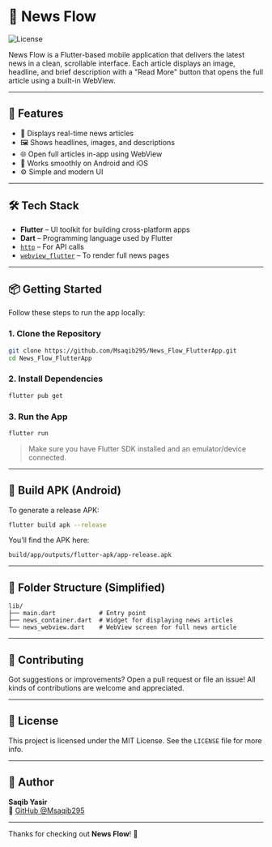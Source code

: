 # 📱 News Flow
![License](https://img.shields.io/github/license/Msaqib295/News_Flow_FlutterApp)


News Flow is a Flutter-based mobile application that delivers the latest news in a clean, scrollable interface. Each article displays an image, headline, and brief description with a "Read More" button that opens the full article using a built-in WebView.

---

## 🚀 Features

- 📰 Displays real-time news articles
- 🖼️ Shows headlines, images, and descriptions
- 🌐 Open full articles in-app using WebView
- 📱 Works smoothly on Android and iOS
- ⚙️ Simple and modern UI

---

## 🛠️ Tech Stack

- **Flutter** – UI toolkit for building cross-platform apps
- **Dart** – Programming language used by Flutter
- [`http`](https://pub.dev/packages/http) – For API calls
- [`webview_flutter`](https://pub.dev/packages/webview_flutter) – To render full news pages

---

## 📦 Getting Started

Follow these steps to run the app locally:

### 1. Clone the Repository

```bash
git clone https://github.com/Msaqib295/News_Flow_FlutterApp.git
cd News_Flow_FlutterApp
```

### 2. Install Dependencies

```bash
flutter pub get
```

### 3. Run the App

```bash
flutter run
```

> Make sure you have Flutter SDK installed and an emulator/device connected.

---

## 🧪 Build APK (Android)

To generate a release APK:

```bash
flutter build apk --release
```

You’ll find the APK here:

```
build/app/outputs/flutter-apk/app-release.apk
```

---

## 📂 Folder Structure (Simplified)

```
lib/
├── main.dart            # Entry point
├── news_container.dart  # Widget for displaying news articles
└── news_webview.dart    # WebView screen for full news article
```

---

## 🤝 Contributing

Got suggestions or improvements? Open a pull request or file an issue! All kinds of contributions are welcome and appreciated.

---

## 📄 License

This project is licensed under the MIT License. See the `LICENSE` file for more info.

---

## 👤 Author

**Saqib Yasir**  
📍 [GitHub @Msaqib295](https://github.com/Msaqib295)

---

Thanks for checking out **News Flow**! 🚀
